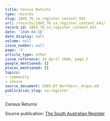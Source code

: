 ```yaml
---
title: Census Returns
type: records
slug: 1845_76_sa_register_content_641
url: /records/1845_76_sa_register_content_641/
record_id: 1845_76_sa_register_content_641
date: '1846-04-18'
date_display: null
volume: null
issue_number: null
page: '2'
article_type: other
issue_reference: 18 April 1846, page 2
people_mentioned: []
places_mentioned: []
topics:
- community
- census
source_document: 1985-87_Northern__Argus.md
publication_slug: sa-register
---
```


Census Returns

Source publication: [The South Australian Register](/publications/sa-register/)
